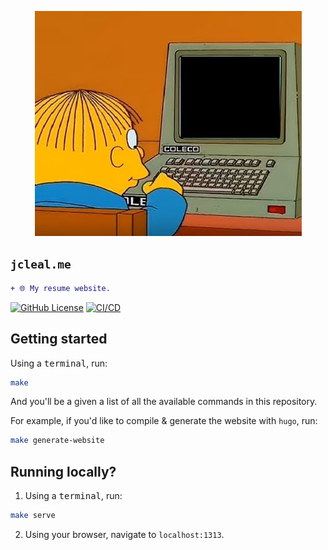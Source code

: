 <!-- markdownlint-disable MD041 MD010 -->
<p align="center">
    <img src="docs/logo.png">
</p>

## `jcleal.me`

```diff
+ 🌐 My resume website.
```

<a href="LICENSE" target="_blank"><img src="https://img.shields.io/github/license/jmpa-io/jcleal.me.svg" alt="GitHub License"></a>
[![CI/CD](https://github.com/jmpa-io/jcleal.me/actions/workflows/cicd.yml/badge.svg)](https://github.com/jmpa-io/jcleal.me/actions/workflows/cicd.yml)

## Getting started

Using a <kbd>terminal</kbd>, run:
```bash
make
```
And you'll be a given a list of all the available commands in this repository.


For example, if you'd like to compile & generate the website with `hugo`, run:
```bash
make generate-website
```

## Running locally?

1. Using a <kbd>terminal</kbd>, run:
```bash
make serve
```

2. Using your browser, navigate to `localhost:1313`.
